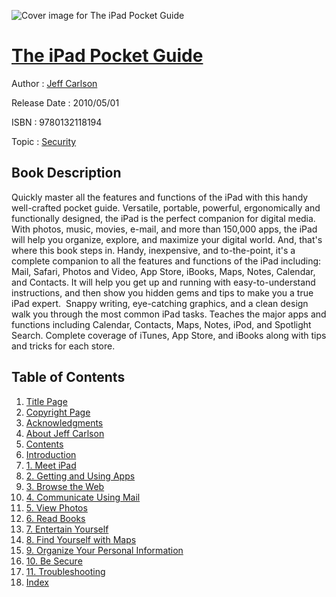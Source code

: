 ![Cover image for The iPad Pocket Guide](https://imgdetail.ebookreading.net/cover/cover/security/EB9780132118194.jpg)

[The iPad Pocket Guide](https://ebookreading.net/view/book/The+iPad+Pocket+Guide-EB9780132118194_1.html "The iPad Pocket Guide")
====================================================================================================================

Author : [Jeff Carlson](https://ebookreading.net/search/author/Jeff+Carlson)

Release Date : 2010/05/01

ISBN : 9780132118194

Topic : [Security](https://ebookreading.net/search/category/security)

Book Description
-----------------

Quickly master all the features and functions of the iPad with this handy well-crafted pocket guide. Versatile, portable, powerful, ergonomically and functionally designed, the iPad is the perfect companion for digital media. With photos, music, movies, e-mail, and more than 150,000 apps, the iPad will help you organize, explore, and maximize your digital world. And, that's where this book steps in. Handy, inexpensive, and to-the-point, it's a complete companion to all the features and functions of the iPad including: Mail, Safari, Photos and Video, App Store, iBooks, Maps, Notes, Calendar, and Contacts. It will help you get up and running with easy-to-understand instructions, and then show you hidden gems and tips to make you a true iPad expert. 
Snappy writing, eye-catching graphics, and a clean design walk you through the most common iPad tasks.
Teaches the major apps and functions including Calendar, Contacts, Maps, Notes, iPod, and Spotlight Search.
Complete coverage of iTunes, App Store, and iBooks along with tips and tricks for each store.
              
Table of Contents
-----------------

1. [Title Page](https://ebookreading.net/view/book/The+iPad+Pocket+Guide-EB9780132118194_2.html)
1. [Copyright Page](https://ebookreading.net/view/book/The+iPad+Pocket+Guide-EB9780132118194_4.html)
1. [Acknowledgments](https://ebookreading.net/view/book/The+iPad+Pocket+Guide-EB9780132118194_5.html)
1. [About Jeff Carlson](https://ebookreading.net/view/book/The+iPad+Pocket+Guide-EB9780132118194_6.html)
1. [Contents](https://ebookreading.net/view/book/The+iPad+Pocket+Guide-EB9780132118194_7.html)
1. [Introduction](https://ebookreading.net/view/book/The+iPad+Pocket+Guide-EB9780132118194_8.html)
1. [1. Meet iPad](https://ebookreading.net/view/book/The+iPad+Pocket+Guide-EB9780132118194_9.html)
1. [2. Getting and Using Apps](https://ebookreading.net/view/book/The+iPad+Pocket+Guide-EB9780132118194_10.html)
1. [3. Browse the Web](https://ebookreading.net/view/book/The+iPad+Pocket+Guide-EB9780132118194_11.html)
1. [4. Communicate Using Mail](https://ebookreading.net/view/book/The+iPad+Pocket+Guide-EB9780132118194_12.html)
1. [5. View Photos](https://ebookreading.net/view/book/The+iPad+Pocket+Guide-EB9780132118194_13.html)
1. [6. Read Books](https://ebookreading.net/view/book/The+iPad+Pocket+Guide-EB9780132118194_14.html)
1. [7. Entertain Yourself](https://ebookreading.net/view/book/The+iPad+Pocket+Guide-EB9780132118194_15.html)
1. [8. Find Yourself with Maps](https://ebookreading.net/view/book/The+iPad+Pocket+Guide-EB9780132118194_16.html)
1. [9. Organize Your Personal Information](https://ebookreading.net/view/book/The+iPad+Pocket+Guide-EB9780132118194_17.html)
1. [10. Be Secure](https://ebookreading.net/view/book/The+iPad+Pocket+Guide-EB9780132118194_18.html)
1. [11. Troubleshooting](https://ebookreading.net/view/book/The+iPad+Pocket+Guide-EB9780132118194_19.html)
1. [Index](https://ebookreading.net/view/book/The+iPad+Pocket+Guide-EB9780132118194_20.html)
